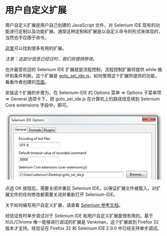 # 用户自定义扩展

用户自定义扩展是用户自己创建的 JavaScript 文件，对 Selenium IDE 现有的功能进行定制以及功能扩展。通常这种定制和扩展是以自定义命令的形式来体现的，当然也不仅限于命令。

[这里](http://wiki.openqa.org/display/SEL/Contributed+User-Extensions)可以找到很多有用的扩展。

*注意：这部分信息已经过时，我们将很快修改。*

也许最受欢迎的 Selenium IDE 扩展就是流程控制，流程控制扩展将提供 while 循环和条件判断。这个扩展是 [goto_sel_ide.js](http://wiki.openqa.org/download/attachments/379/goto_sel_ide.js)。如何使用这个扩展所提供的功能，看看作者创建的[页面](http://51elliot.blogspot.com/2008/02/selenium-ide-goto.html)。

安装这个扩展的步骤为，在 Selenium-IDE 的 Options 菜单 => Options 子菜单项 => General 选项卡下，把 goto_sel_ide.js 在计算机上的路径信息填到 Selenium Core extensions 字段中，即可。

![](images/chapt3_img32_Extensions_install.webp)

点选 OK 按钮后，需要关闭并重启 Selenium IDE，以保证扩展文件被载入。对扩展文件的任何修改都需要关闭并重新打开 Selenium-IDE。

关于如何编写用户自定义扩展，请查看 [Selenium 参考文档](http://release.openqa.org/selenium-core/1.0/reference.html)。

经验证有时单步调试对于 Selenium IDE 和用户自定义扩展是很有用的。基于 XUL/Chrome 唯一能够进行调试的扩展是 Venkman，这个扩展直到 Firefox 32 版本才支持。经验证在 Firefox 32 和  Selenium IDE 2.9.0 中已经支持单步调试。
